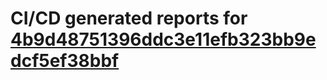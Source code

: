 # CI/CD generated reports for [4b9d48751396ddc3e11efb323bb9edcf5ef38bbf](https://github.com/hydephp/develop/commit/4b9d48751396ddc3e11efb323bb9edcf5ef38bbf)

